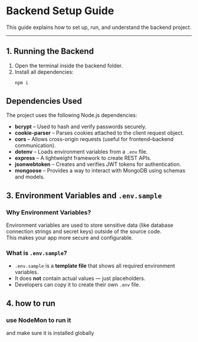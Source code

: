 #  Backend Setup Guide

This guide explains how to set up, run, and understand the backend project.

---

## 1. Running the Backend

1. Open the terminal inside the backend folder.
2. Install all dependencies:
   ```bash
   npm i

## Dependencies Used

The project uses the following Node.js dependencies:

- **bcrypt** – Used to hash and verify passwords securely.
- **cookie-parser** – Parses cookies attached to the client request object.
- **cors** – Allows cross-origin requests (useful for frontend–backend communication).
- **dotenv** – Loads environment variables from a `.env` file.
- **express** – A lightweight framework to create REST APIs.
- **jsonwebtoken** – Creates and verifies JWT tokens for authentication.
- **mongoose** – Provides a way to interact with MongoDB using schemas and models.



## 3. Environment Variables and `.env.sample`

### Why Environment Variables?
Environment variables are used to store sensitive data (like database connection strings and secret keys) outside of the source code.  
This makes your app more secure and configurable.

### What is `.env.sample`?
- `.env.sample` is a **template file** that shows all required environment variables.  
- It does **not** contain actual values — just placeholders.  
- Developers can copy it to create their own `.env` file.


## 4. how to run

### use NodeMon to run it
 and make sure it is installed globally 

